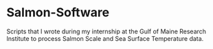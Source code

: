 # Salmon-Software

Scripts that I wrote during my internship at the Gulf of Maine Research Institute to process Salmon Scale and Sea Surface Temperature data.
